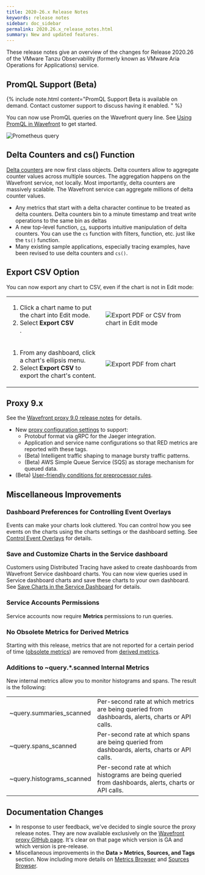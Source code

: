 ```yaml
---
title: 2020-26.x Release Notes
keywords: release notes
sidebar: doc_sidebar
permalink: 2020.26.x_release_notes.html
summary: New and updated features.
---
```


These release notes give an overview of the changes for Release 2020.26 of the VMware Tanzu Observability (formerly known as VMware Aria Operations for Applications) service.


## PromQL Support (Beta)

{% include note.html content="PromQL Support Beta is available on demand. Contact customer support to discuss having it enabled. " %}

You can now use PromQL queries on the Wavefront query line. See [Using PromQL in Wavefront](wavefront_prometheus.html) to get started.

![Prometheus query](images/prometheus_sample.png)

## Delta Counters and cs() Function

[Delta counters](delta_counters.html) are now first class objects.
Delta counters allow to aggregate counter values across multiple sources. The aggregation happens on the Wavefront service, not locally. Most importantly, delta counters are massively scalable. The Wavefront service can aggregate millions of delta counter values.

* Any metrics that start with a delta character continue to be treated as delta counters. Delta counters bin to a minute timestamp and treat write operations to the same bin as deltas
* A new top-level function, [`cs`](cs_function.html), supports intuitive manipulation of delta counters. You can use the `cs` function with filters, function, etc. just like the `ts()` function.
* Many existing sample applications, especially tracing examples, have been revised to use delta counters and `cs()`.

## Export CSV Option

You can now export any chart to CSV, even if the chart is not in Edit mode:

<table style="width: 100%;">
<tbody>
<tr>
<td width="50%">
<ol>
<li>Click a chart name to put the chart into Edit mode. </li>
<li>Select <strong>Export CSV</strong></li>.
</ol> </td>
<td width="50%"><img src="/images/export_pdf_csv.png" alt="Export PDF or CSV from chart in Edit mode"/> </td>
</tr>
<tr>
<td width="50%">
<ol>
<li>From any dashboard, click a chart's ellipsis menu. </li>
<li>Select <strong>Export CSV</strong> to export the chart's content.</li>
</ol> </td>
<td width="50%"><img src="/images/export_csv_chart.png" alt="Export PDF from chart"/></td>
</tr>
</tbody>
</table>

## Proxy 9.x

See the [Wavefront proxy 9.0 release notes](https://github.com/wavefrontHQ/wavefront-proxy/releases) for details.

* New [proxy configuration settings](proxies_configuring.html) to support:
  * Protobuf format via gRPC for the Jaeger integration.
  * Application and service name configurations so that RED metrics are reported with these tags.
  * (Beta) Intelligent traffic shaping to manage bursty traffic patterns.
  * (Beta) AWS Simple Queue Service (SQS) as storage mechanism for queued data.
* (Beta) [User-friendly conditions for preprocessor rules](proxies_preprocessor_rule_conditions.html).

## Miscellaneous Improvements

### Dashboard Preferences for Controlling Event Overlays

Events can make your charts look cluttered. You can control how you see events on the charts using the charts settings or the dashboard setting. See [Control Event Overlays](charts_events_displaying.html#control-event-overlays) for details.

### Save and Customize Charts in the Service dashboard

Customers using Distributed Tracing have asked to create dashboards from Wavefront Service dashboard charts. You can now view queries used in Service dashboard charts and save these charts to your own dashboard. See [Save Charts in the Service Dashboard](tracing_service_dashboard.html#save-charts-in-the-service-dashboard) for details.

### Service Accounts Permissions

Service accounts now require **Metrics** permissions to run queries.

### No Obsolete Metrics for Derived Metrics

Starting with this release, metrics that are not reported for a certain period of time ([obsolete metrics](metrics_managing.html#obsolete-metrics)) are removed from [derived metrics](derived_metrics.html).

### Additions to ~query.*.scanned Internal Metrics

New internal metrics allow you to monitor histograms and spans. The result is the following:

<table style="width: 100%;">
<tbody>
<tr>
<td width="30%">~query.summaries_scanned</td>
<td width="70%">Per-second rate at which metrics are being queried from dashboards, alerts, charts or API calls.
</td>
</tr>
<tr>
<td width="30%">~query.spans_scanned</td>
<td width="70%">Per-second rate at which spans are being queried from dashboards, alerts, charts or API calls.
</td>
</tr>
<tr>
<td width="30%">~query.histograms_scanned</td>
<td width="70%">Per-second rate at which histograms are being queried from dashboards, alerts, charts or API calls.
</td>
</tr>
</tbody>
</table>



## Documentation Changes

* In response to user feedback, we've decided to single source the proxy release notes. They are now available exclusively on the [Wavefront proxy GitHub page](https://github.com/wavefrontHQ/java/releases). It's clear on that page which version is GA and which version is pre-release.
* Miscellaneous improvements in the **Data > Metrics, Sources, and Tags** section. Now including more details on [Metrics Browser](metrics_managing.html#metrics-browser) and [Sources Browser](sources_managing.html#examine-sources-in-the-source-browser).
